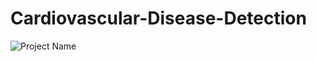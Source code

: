# Cardiovascular-Disease-Detection
![Project Name](https://user-images.githubusercontent.com/68476475/114929609-a7d18d80-9e51-11eb-9d07-cbfb776cbf6a.gif)
